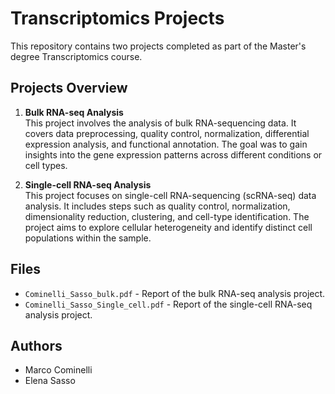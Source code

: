 # Transcriptomics Projects

This repository contains two projects completed as part of the Master's degree Transcriptomics course.

## Projects Overview

1. **Bulk RNA-seq Analysis**  
   This project involves the analysis of bulk RNA-sequencing data. It covers data preprocessing, quality control, normalization, differential expression analysis, and functional annotation. The goal was to gain insights into the gene expression patterns across different conditions or cell types.

2. **Single-cell RNA-seq Analysis**  
   This project focuses on single-cell RNA-sequencing (scRNA-seq) data analysis. It includes steps such as quality control, normalization, dimensionality reduction, clustering, and cell-type identification. The project aims to explore cellular heterogeneity and identify distinct cell populations within the sample.

## Files

- `Cominelli_Sasso_bulk.pdf` - Report of the bulk RNA-seq analysis project.
- `Cominelli_Sasso_Single_cell.pdf` - Report of the single-cell RNA-seq analysis project.

## Authors

- Marco Cominelli
- Elena Sasso
